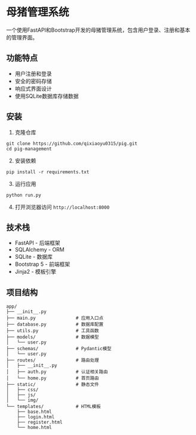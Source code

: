 # 母猪管理系统

一个使用FastAPI和Bootstrap开发的母猪管理系统，包含用户登录、注册和基本的管理界面。

## 功能特点

- 用户注册和登录
- 安全的密码存储
- 响应式界面设计
- 使用SQLite数据库存储数据

## 安装

1. 克隆仓库
```
git clone https://github.com/qixiaoyu0315/pig.git
cd pig-management
```

2. 安装依赖
```
pip install -r requirements.txt
```

3. 运行应用
```
python run.py
```

4. 打开浏览器访问 `http://localhost:8000`

## 技术栈

- FastAPI - 后端框架
- SQLAlchemy - ORM
- SQLite - 数据库
- Bootstrap 5 - 前端框架
- Jinja2 - 模板引擎

## 项目结构

```
app/
├── __init__.py
├── main.py               # 应用入口点
├── database.py           # 数据库配置
├── utils.py              # 工具函数
├── models/               # 数据模型
│   └── user.py
├── schemas/              # Pydantic模型
│   └── user.py
├── routes/               # 路由处理
│   ├── __init__.py
│   ├── auth.py           # 认证相关路由
│   └── home.py           # 首页路由
├── static/               # 静态文件
│   ├── css/
│   ├── js/
│   └── img/
└── templates/            # HTML模板
    ├── base.html
    ├── login.html
    ├── register.html
    └── home.html
``` 